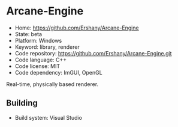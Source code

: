 # Arcane-Engine

- Home: https://github.com/Ershany/Arcane-Engine
- State: beta
- Platform: Windows
- Keyword: library, renderer
- Code repository: https://github.com/Ershany/Arcane-Engine.git
- Code language: C++
- Code license: MIT
- Code dependency: ImGUI, OpenGL

Real-time, physically based renderer.

## Building

- Build system: Visual Studio
